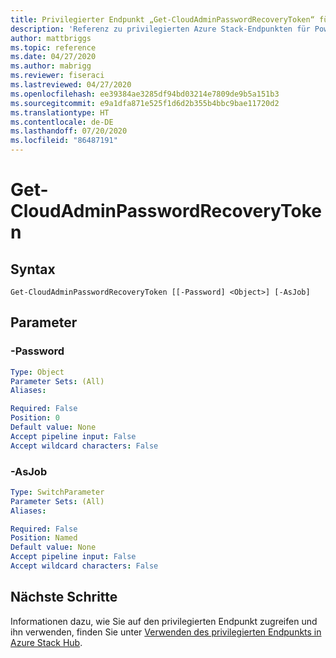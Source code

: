 ```yaml
---
title: Privilegierter Endpunkt „Get-CloudAdminPasswordRecoveryToken“ für Azure Stack Hub
description: 'Referenz zu privilegierten Azure Stack-Endpunkten für PowerShell: Get-CloudAdminPasswordRecoveryToken'
author: mattbriggs
ms.topic: reference
ms.date: 04/27/2020
ms.author: mabrigg
ms.reviewer: fiseraci
ms.lastreviewed: 04/27/2020
ms.openlocfilehash: ee39384ae3285df94bd03214e7809de9b5a151b3
ms.sourcegitcommit: e9a1dfa871e525f1d6d2b355b4bbc9bae11720d2
ms.translationtype: HT
ms.contentlocale: de-DE
ms.lasthandoff: 07/20/2020
ms.locfileid: "86487191"
---
```

# <a name="get-cloudadminpasswordrecoverytoken"></a>Get-CloudAdminPasswordRecoveryToken

## <a name="syntax"></a>Syntax

```
Get-CloudAdminPasswordRecoveryToken [[-Password] <Object>] [-AsJob]
```

## <a name="parameters"></a>Parameter

### <a name="-password"></a>-Password

```yaml
Type: Object
Parameter Sets: (All)
Aliases:

Required: False
Position: 0
Default value: None
Accept pipeline input: False
Accept wildcard characters: False
```

### <a name="-asjob"></a>-AsJob


```yaml
Type: SwitchParameter
Parameter Sets: (All)
Aliases:

Required: False
Position: Named
Default value: None
Accept pipeline input: False
Accept wildcard characters: False
```

## <a name="next-steps"></a>Nächste Schritte

Informationen dazu, wie Sie auf den privilegierten Endpunkt zugreifen und ihn verwenden, finden Sie unter [Verwenden des privilegierten Endpunkts in Azure Stack Hub](../../operator/azure-stack-privileged-endpoint.md).
